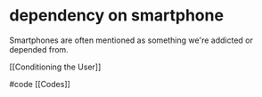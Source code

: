 # dependency on smartphone
Smartphones are often mentioned as something we're addicted or depended from.

[[Conditioning the User]]

#code [[Codes]]